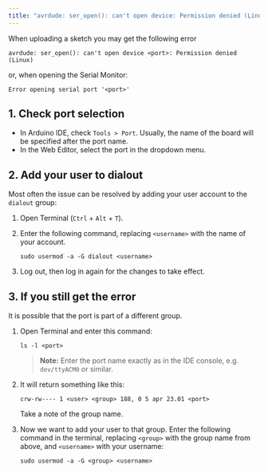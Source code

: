 ```yaml
---
title: "avrdude: ser_open(): can't open device: Permission denied (Linux)"
---
```


When uploading a sketch you may get the following error

```
avrdude: ser_open(): can't open device <port>: Permission denied (Linux)
```

or, when opening the Serial Monitor:

```
Error opening serial port '<port>'
```

## 1. Check port selection

* In Arduino IDE, check `Tools > Port`. Usually, the name of the board will be specified after the port name.
* In the Web Editor, select the port in the dropdown menu.

## 2. Add your user to dialout

Most often the issue can be resolved by adding your user account to the `dialout` group:

1. Open Terminal (`Ctrl` + `Alt` + `T`).

2. Enter the following command, replacing `<username>` with the name of your account.

   ```
   sudo usermod -a -G dialout <username>
   ```

3. Log out, then log in again for the changes to take effect.

## 3. If you still get the error

It is possible that the port is part of a different group.

1. Open Terminal and enter this command:

   ```
   ls -l <port>
   ```

   > **Note:** Enter the port name exactly as in the IDE console, e.g. `dev/ttyACM0` or similar.

2. It will return something like this:

   ```
   crw-rw---- 1 <user> <group> 188, 0 5 apr 23.01 <port>
   ```

   Take a note of the group name.

3. Now we want to add your user to that group. Enter the following command in the terminal, replacing `<group>` with the group name from above, and `<username>` with your username:

   ```
   sudo usermod -a -G <group> <username>
   ```

